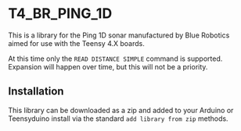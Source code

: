 # T4_BR_PING_1D
This is a library for the Ping 1D sonar manufactured by Blue Robotics  
aimed for use with the Teensy 4.X boards.  
  

At this time only the `READ DISTANCE SIMPLE` command
is supported.  
Expansion will happen over time, but this will not be a priority.


## Installation
This library can be downloaded as a zip and added to your Arduino or  
Teensyduino install via the standard `add library from zip` methods.
